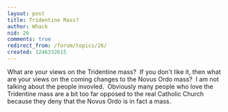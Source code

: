 ```yaml
---
layout: post
title: Tridentine Mass?
author: Whack
nid: 26
comments: true
redirect_from: /forum/topics/26/
created: 1246332615
---
```

<p>What are your views on the Tridentine mass?&nbsp; If you don't like it, then what are your views on the coming changes to the Novus Ordo mass?&nbsp; I&nbsp;am not talking about the people invovled.&nbsp; Obviously many people who love the Tridentine mass are a bit too far opposed to the real Catholic Church because they deny that the Novus Ordo is in fact a mass. &nbsp; &nbsp; </p>
